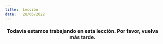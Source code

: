 ```yaml
---
title:  Lección
date:   28/05/2022
---
```


### <center>Todavía estamos trabajando en esta lección. Por favor, vuelva más tarde.</center>
